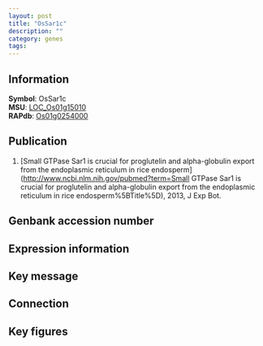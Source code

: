 ```yaml
---
layout: post
title: "OsSar1c"
description: ""
category: genes
tags: 
---
```


## Information
__Symbol__: OsSar1c  
__MSU__: [LOC_Os01g15010](http://rice.plantbiology.msu.edu/cgi-bin/ORF_infopage.cgi?orf=LOC_Os01g15010)  
__RAPdb__: [Os01g0254000](http://rapdb.dna.affrc.go.jp/viewer/gbrowse_details/irgsp1?name=Os01g0254000)  

## Publication
1. [Small GTPase Sar1 is crucial for proglutelin and alpha-globulin export from the endoplasmic reticulum in rice endosperm](http://www.ncbi.nlm.nih.gov/pubmed?term=Small GTPase Sar1 is crucial for proglutelin and alpha-globulin export from the endoplasmic reticulum in rice endosperm%5BTitle%5D), 2013, J Exp Bot.

## Genbank accession number

## Expression information

## Key message

## Connection

## Key figures


